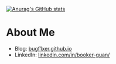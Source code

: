 [![Anurag's GitHub stats](https://github-readme-stats.vercel.app/api?username=Bugf1xer)](https://github.com/anuraghazra/github-readme-stats)

# About Me
* Blog: [bugf1xer.github.io](https://bugf1xer.github.io/)
* LinkedIn: [linkedin.com/in/booker-guan/](https://www.linkedin.com/in/booker-guan/)
